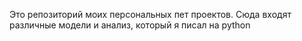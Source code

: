 Это репозиторий моих персональных пет проектов. Сюда входят различные модели и анализ, который я писал на python 

